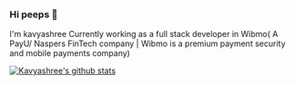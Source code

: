 ### Hi peeps 👋

<!--
**Kavyashree99/Kavyashree99** is a ✨ _special_ ✨ repository because its `README.md` (this file) appears on your GitHub profile.

Here are some ideas to get you started:

- 🔭 I’m currently working on ...
- 🌱 I’m currently learning ...
- 👯 I’m looking to collaborate on ...
- 🤔 I’m looking for help with ...
- 💬 Ask me about ...
- 📫 How to reach me: ...
- 😄 Pronouns: ...
- ⚡ Fun fact: ...
-->
I'm kavyashree
Currently working as a full stack developer in Wibmo( A PayU/ Naspers FinTech company | Wibmo is a premium payment security and mobile payments company)

[![Kavyashree's github stats](https://github-readme-stats.vercel.app/api?username=Kavyashree99)](https://github.com/Kavyashree99/github-readme-stats)
